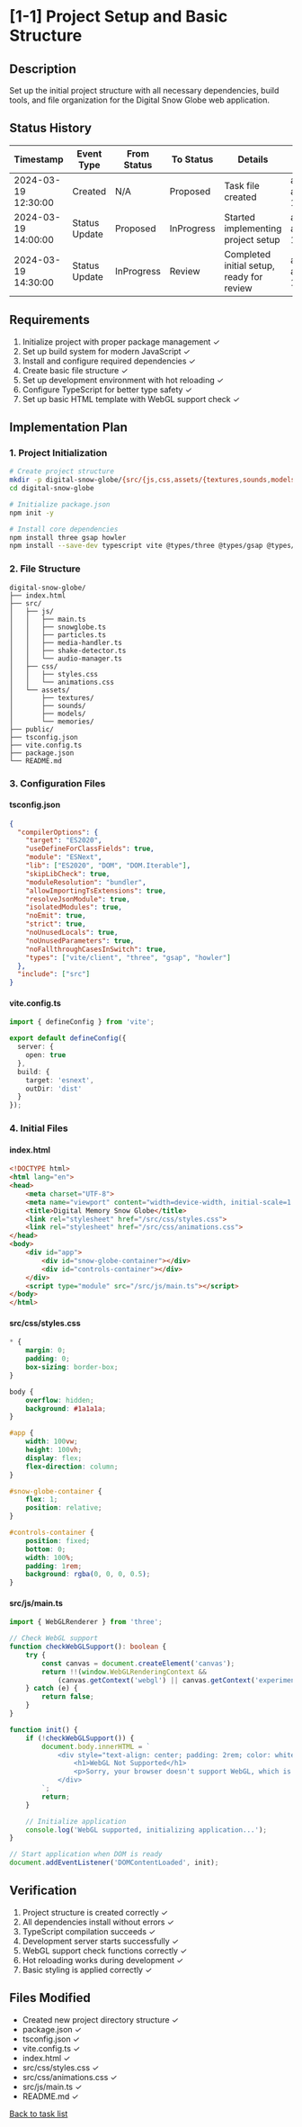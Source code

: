 # [1-1] Project Setup and Basic Structure

## Description
Set up the initial project structure with all necessary dependencies, build tools, and file organization for the Digital Snow Globe web application.

## Status History
| Timestamp | Event Type | From Status | To Status | Details | User |
|-----------|------------|-------------|-----------|---------|------|
| 2024-03-19 12:30:00 | Created | N/A | Proposed | Task file created | ai-agent-1 |
| 2024-03-19 14:00:00 | Status Update | Proposed | InProgress | Started implementing project setup | ai-agent-1 |
| 2024-03-19 14:30:00 | Status Update | InProgress | Review | Completed initial setup, ready for review | ai-agent-1 |

## Requirements
1. Initialize project with proper package management ✓
2. Set up build system for modern JavaScript ✓
3. Install and configure required dependencies ✓
4. Create basic file structure ✓
5. Set up development environment with hot reloading ✓
6. Configure TypeScript for better type safety ✓
7. Set up basic HTML template with WebGL support check ✓

## Implementation Plan

### 1. Project Initialization
```bash
# Create project structure
mkdir -p digital-snow-globe/{src/{js,css,assets/{textures,sounds,models,memories}},public}
cd digital-snow-globe

# Initialize package.json
npm init -y

# Install core dependencies
npm install three gsap howler
npm install --save-dev typescript vite @types/three @types/gsap @types/howler
```

### 2. File Structure
```
digital-snow-globe/
├── index.html
├── src/
│   ├── js/
│   │   ├── main.ts
│   │   ├── snowglobe.ts
│   │   ├── particles.ts
│   │   ├── media-handler.ts
│   │   ├── shake-detector.ts
│   │   └── audio-manager.ts
│   ├── css/
│   │   ├── styles.css
│   │   └── animations.css
│   └── assets/
│       ├── textures/
│       ├── sounds/
│       ├── models/
│       └── memories/
├── public/
├── tsconfig.json
├── vite.config.ts
├── package.json
└── README.md
```

### 3. Configuration Files

#### tsconfig.json
```json
{
  "compilerOptions": {
    "target": "ES2020",
    "useDefineForClassFields": true,
    "module": "ESNext",
    "lib": ["ES2020", "DOM", "DOM.Iterable"],
    "skipLibCheck": true,
    "moduleResolution": "bundler",
    "allowImportingTsExtensions": true,
    "resolveJsonModule": true,
    "isolatedModules": true,
    "noEmit": true,
    "strict": true,
    "noUnusedLocals": true,
    "noUnusedParameters": true,
    "noFallthroughCasesInSwitch": true,
    "types": ["vite/client", "three", "gsap", "howler"]
  },
  "include": ["src"]
}
```

#### vite.config.ts
```typescript
import { defineConfig } from 'vite';

export default defineConfig({
  server: {
    open: true
  },
  build: {
    target: 'esnext',
    outDir: 'dist'
  }
});
```

### 4. Initial Files

#### index.html
```html
<!DOCTYPE html>
<html lang="en">
<head>
    <meta charset="UTF-8">
    <meta name="viewport" content="width=device-width, initial-scale=1.0">
    <title>Digital Memory Snow Globe</title>
    <link rel="stylesheet" href="/src/css/styles.css">
    <link rel="stylesheet" href="/src/css/animations.css">
</head>
<body>
    <div id="app">
        <div id="snow-globe-container"></div>
        <div id="controls-container"></div>
    </div>
    <script type="module" src="/src/js/main.ts"></script>
</body>
</html>
```

#### src/css/styles.css
```css
* {
    margin: 0;
    padding: 0;
    box-sizing: border-box;
}

body {
    overflow: hidden;
    background: #1a1a1a;
}

#app {
    width: 100vw;
    height: 100vh;
    display: flex;
    flex-direction: column;
}

#snow-globe-container {
    flex: 1;
    position: relative;
}

#controls-container {
    position: fixed;
    bottom: 0;
    width: 100%;
    padding: 1rem;
    background: rgba(0, 0, 0, 0.5);
}
```

#### src/js/main.ts
```typescript
import { WebGLRenderer } from 'three';

// Check WebGL support
function checkWebGLSupport(): boolean {
    try {
        const canvas = document.createElement('canvas');
        return !!(window.WebGLRenderingContext && 
            (canvas.getContext('webgl') || canvas.getContext('experimental-webgl')));
    } catch (e) {
        return false;
    }
}

function init() {
    if (!checkWebGLSupport()) {
        document.body.innerHTML = `
            <div style="text-align: center; padding: 2rem; color: white;">
                <h1>WebGL Not Supported</h1>
                <p>Sorry, your browser doesn't support WebGL, which is required for this application.</p>
            </div>
        `;
        return;
    }

    // Initialize application
    console.log('WebGL supported, initializing application...');
}

// Start application when DOM is ready
document.addEventListener('DOMContentLoaded', init);
```

## Verification
1. Project structure is created correctly ✓
2. All dependencies install without errors ✓
3. TypeScript compilation succeeds ✓
4. Development server starts successfully ✓
5. WebGL support check functions correctly ✓
6. Hot reloading works during development ✓
7. Basic styling is applied correctly ✓

## Files Modified
- Created new project directory structure ✓
- package.json ✓
- tsconfig.json ✓
- vite.config.ts ✓
- index.html ✓
- src/css/styles.css ✓
- src/css/animations.css ✓
- src/js/main.ts ✓
- README.md ✓

[Back to task list](./tasks.md) 